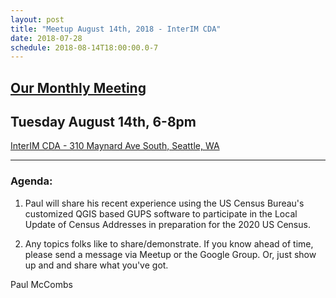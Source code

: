 ```yaml
---
layout: post
title: "Meetup August 14th, 2018 - InterIM CDA"
date: 2018-07-28
schedule: 2018-08-14T18:00:00.0-7
---
```

## [Our Monthly Meeting](https://www.meetup.com/Puget-Sound-QGIS-Users-Group/events/xfmpkpyxgbnb/)

## Tuesday August 14th, 6-8pm

[InterIM CDA - 310 Maynard Ave South, Seattle, WA](https://www.openstreetmap.org/?mlat=47.599777&mlon=-122.324669#map=18/47.59957/-122.32641)

---

### Agenda: ###

1. Paul will share his recent experience using the US Census Bureau's customized QGIS based GUPS software to participate in the Local Update of Census Addresses in preparation for the 2020 US Census.

2. Any topics folks like to share/demonstrate. If you know ahead of time, please send a message via Meetup or the Google Group. Or, just show up and and share what you've got.

Paul McCombs
